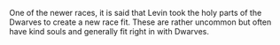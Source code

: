 One of the newer races, it is said that Levin took the holy parts of the Dwarves to create a new race fit. These are rather uncommon but often have kind souls and generally fit right in with Dwarves. 